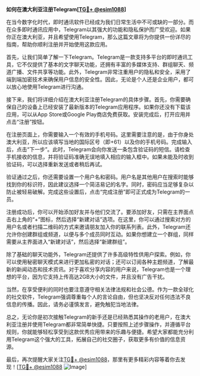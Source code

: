 **如何在澳大利亚注册Telegram[[TG💪+ @esim1088](https://t.me/s/esim1088)]**

在当今数字化时代，即时通讯软件已经成为我们日常生活中不可或缺的一部分。而在众多即时通讯应用中，Telegram以其强大的功能和隐私保护而广受欢迎。如果你正在澳大利亚，并且希望使用Telegram，那么这篇文章将为你提供一份详尽的指南，帮助你顺利注册并开始使用这款应用。

首先，让我们简单了解一下Telegram。Telegram是一款支持多平台的即时通讯工具，它不仅提供了基本的文字聊天功能，还拥有丰富的多媒体支持、群组聊天、频道广播、文件共享等功能。此外，Telegram非常注重用户的隐私和安全，采用了端到端加密技术来确保用户信息的安全性。因此，无论是个人还是企业用户，都可以放心地使用Telegram进行沟通。

接下来，我们将详细介绍在澳大利亚注册Telegram的具体步骤。首先，你需要确保自己的设备上已经安装了最新版本的Telegram应用程序。如果你还没有下载该应用，可以从App Store或Google Play商店免费获取。安装完成后，打开应用并点击“注册”按钮。

在注册页面上，你需要输入一个有效的手机号码。这里需要注意的是，由于你身处澳大利亚，所以应该填写当地的国际区号（即+61）以及你的手机号码。完成输入后，点击“下一步”。此时，Telegram会向你发送一条包含验证码的短信。请检查手机接收的信息，并将验证码准确无误地填入相应的输入框中。如果未能及时收到验证码，可以选择重新发送或者稍后再试。

验证通过之后，你还需要设置一个用户名和密码。用户名是其他用户在搜索时能够找到你的标识符，因此建议选择一个简洁易记的名字。同时，密码应当足够复杂以防止被轻易破解。完成这些设置后，点击“完成注册”即可正式成为Telegram的一员。

注册成功后，你可以开始添加好友并与他们交流了。要添加好友，只需在主界面点击右上角的“+”图标，然后选择“新建对话”选项。在这里，你可以通过搜索对方的用户名或者扫描二维码的方式来邀请朋友加入你的联系列表。此外，Telegram还允许你创建群组或频道，以便与多个成员同时互动。如果你想建立一个群组，同样需要从主界面进入“新建对话”，然后选择“新建群组”。

除了基础的聊天功能外，Telegram还提供了许多高级特性供用户探索。例如，你可以使用秘密聊天模式来进行更加私密的对话；还可以订阅各种主题频道，了解最新的新闻动态和技术资讯。对于喜欢分享内容的用户来说，Telegram也是一个理想的平台，因为它支持上传高达2GB大小的文件，并且没有广告干扰。

当然，在享受便利的同时也要注意遵守相关法律法规和社会公德。作为一款全球化的社交软件，Telegram强调尊重每个人的言论自由，但也坚决反对任何违法不良信息的传播。因此，请务必谨慎发言，避免触犯当地法律。

总之，无论你是初次接触Telegram的新手还是已经熟悉其操作的老用户，在澳大利亚注册并使用Telegram都非常简单快捷。只要按照上述步骤操作，并遵循平台规则，你就能够轻松享受到这款优秀应用带来的乐趣与便捷。希望大家都能充分利用Telegram这个强大的工具，拓展自己的社交圈子，获取更多有价值的信息资源。

最后，再次提醒大家关注[TG💪+ @esim1088](https://t.me/s/esim1088)，那里有更多精彩内容等着你去发现！[[TG💪+ @esim1088](https://t.me/s/esim1088) ![Image](https://i.postimg.cc/4NQfJmqS/Snipaste-2025-05-13-00-14-12.png)]